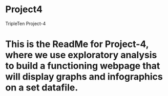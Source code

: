 # Project4
TripleTen Project-4
# This is the ReadMe for Project-4, where we use exploratory analysis to build a functioning webpage that will display graphs and infographics on a set datafile.
